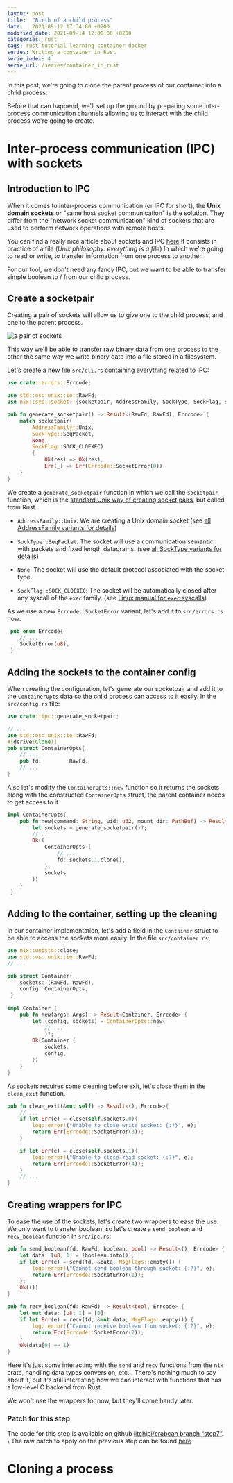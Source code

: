 ```yaml
---
layout: post
title:  "Birth of a child process"
date:   2021-09-12 17:34:00 +0200
modified_date: 2021-09-14 12:00:00 +0200
categories: rust
tags: rust tutorial learning container docker
series: Writing a container in Rust
serie_index: 4
serie_url: /series/container_in_rust
---
```


In this post, we're going to clone the parent process of our container into a child process.

Before that can happend, we'll set up the ground by preparing some inter-process communication
channels allowing us to interact with the child process we're going to create.

# Inter-process communication (IPC) with sockets
## Introduction to IPC
When it comes to inter-process communication (or IPC for short), the **Unix domain sockets** or
"same host socket communication" is the solution.
They differ from the "network socket communication" kind of sockets that are used to perform
network operations with remote hosts.

You can find a really nice article about sockets and IPC [here][ipctuto]
It consists in practice of a file (*Unix philosophy: everything is a file*)
In which we're going to read or write, to transfer information from one process to another.

For our tool, we don't need any fancy IPC, but we want to be able to transfer simple boolean
to / from our child process.

## Create a socketpair
Creating a pair of sockets will allow us to give one to the child process, and one to the
parent process.

![a pair of sockets](/assets/images/container_in_rust_part3/sockets.png)

This way we'll be able to transfer raw binary data from one process to the other the same way
we write binary data into a file stored in a filesystem.

Let's create a new file `src/cli.rs` containing everything related to IPC:
``` rust
use crate::errors::Errcode;

use std::os::unix::io::RawFd;
use nix::sys::socket::{socketpair, AddressFamily, SockType, SockFlag, send, MsgFlags, recv};

pub fn generate_socketpair() -> Result<(RawFd, RawFd), Errcode> {
	match socketpair(
		AddressFamily::Unix,
		SockType::SeqPacket,
		None,
		SockFlag::SOCK_CLOEXEC)
		{
			Ok(res) => Ok(res),
			Err(_) => Err(Errcode::SocketError(0))
	}
}
```

We create a `generate_socketpair` function in which we call the `socketpair` function, which is
the [standard Unix way of creating socket pairs][man-socketpair], but called from Rust.

- `AddressFamily::Unix`: We are creating a Unix domain socket
(see [all AddressFamily variants for details][AddressFamily-docs])

- `SockType::SeqPacket`: The socket will use a communication semantic with packets and fixed length datagrams.
(see [all SockType variants for details][SockType-docs])

- `None`: The socket will use the default protocol associated with the socket type.

- `SockFlag::SOCK_CLOEXEC`: The socket will be automatically closed after any syscall of the 
`exec` family. (see [Linux manual for `exec` syscalls][man-exec])

As we use a new `Errcode::SocketError` variant, let's add it to `src/errors.rs` now:
``` rust
 pub enum Errcode{
	// ...
	SocketError(u8),
 }
```

## Adding the sockets to the container config

When creating the configuration, let's generate our socketpair and add it to the `ContainerOpts`
data so the child process can access to it easily.
In the `src/config.rs` file:
``` rust
use crate::ipc::generate_socketpair;

// ...
use std::os::unix::io::RawFd;
#[derive(Clone)]
pub struct ContainerOpts{
	// ...
	pub fd:         RawFd,
	// ...
}
```

Also let's modify the `ContainerOpts::new` function so it returns the sockets along with the
constructed `ContainerOpts` struct, the parent container needs to get access to it.
``` rust
impl ContainerOpts{
	pub fn new(command: String, uid: u32, mount_dir: PathBuf) -> Result<(ContainerOpts, (RawFd, RawFd)), Errcode> {
		let sockets = generate_socketpair()?;
		// ...
		Ok((
			ContainerOpts {
				// ...
				fd: sockets.1.clone(),
			},
			sockets
		))
	}
 }
```

## Adding to the container, setting up the cleaning
In our container implementation, let's add a field in the `Container` struct to
be able to access the sockets more easily.
In the file `src/container.rs`:

``` rust
use nix::unistd::close;
use std::os::unix::io::RawFd;
// ...

pub struct Container{
	sockets: (RawFd, RawFd),
	config: ContainerOpts,
 }
 
impl Container {
	pub fn new(args: Args) -> Result<Container, Errcode> {
		let (config, sockets) = ContainerOpts::new(
			// ...
			)?;
		Ok(Container {
			sockets,
			config,
		})
	}
}
```

As sockets  requires some cleaning before exit, let's close them in the `clean_exit` function.
``` rust
pub fn clean_exit(&mut self) -> Result<(), Errcode>{
	// ...
	if let Err(e) = close(self.sockets.0){
		log::error!("Unable to close write socket: {:?}", e);
		return Err(Errcode::SocketError(3));
	}

	if let Err(e) = close(self.sockets.1){
		log::error!("Unable to close read socket: {:?}", e);
		return Err(Errcode::SocketError(4));
	}
	// ...
}
```

## Creating wrappers for IPC

To ease the use of the sockets, let's create two wrappers to ease the use.
We only want to transfer boolean, so let's create a `send_boolean` and `recv_boolean` function
in `src/ipc.rs`:
``` rust
pub fn send_boolean(fd: RawFd, boolean: bool) -> Result<(), Errcode> {
	let data: [u8; 1] = [boolean.into()];
	if let Err(e) = send(fd, &data, MsgFlags::empty()) {
		log::error!("Cannot send boolean through socket: {:?}", e);
		return Err(Errcode::SocketError(1));
	};
	Ok(())
}

pub fn recv_boolean(fd: RawFd) -> Result<bool, Errcode> {
	let mut data: [u8; 1] = [0];
	if let Err(e) = recv(fd, &mut data, MsgFlags::empty()) {
		log::error!("Cannot receive boolean from socket: {:?}", e);
		return Err(Errcode::SocketError(2));
	}
	Ok(data[0] == 1)
}
```
Here it's just some interacting with the `send` and `recv` functions from the `nix` crate, handling
data types conversion, etc... There's nothing much to say about it, but it's still interesting
how we can interact with functions that has a low-level C backend from Rust.

We won't use the wrappers for now, but they'll come handy later.

### Patch for this step

The code for this step is available on github [litchipi/crabcan branch “step7”][code-step7]. \\
The raw patch to apply on the previous step can be found [here][patch-step7]



# Cloning a process

[code-step7]: https://github.com/litchipi/crabcan/tree/step7/
[patch-step7]: https://github.com/litchipi/crabcan/commit/step7.diff

[ipctuto]: https://opensource.com/article/19/4/interprocess-communication-linux-networking
[man-socketpair]: https://man7.org/linux/man-pages/man2/socketpair.2.html
[man-exec]: https://man7.org/linux/man-pages/man3/exec.3.html

[AddressFamily-docs]: https://docs.rs/nix/0.22.1/nix/sys/socket/enum.AddressFamily.html
[SockType-docs]: https://docs.rs/nix/0.22.1/nix/sys/socket/enum.SockType.html
